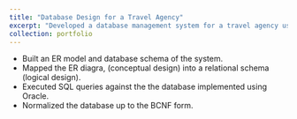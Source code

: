 ```yaml
---
title: "Database Design for a Travel Agency"
excerpt: "Developed a database management system for a travel agency using SQL (Oracle Server)"
collection: portfolio
---
```


- Built an ER model and database schema of the system.
- Mapped the ER diagra, (conceptual design) into a relational schema (logical design).
- Executed SQL queries against the the database implemented using Oracle.
- Normalized the database up to the BCNF form.
